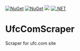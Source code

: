 [![NuGet](https://img.shields.io/nuget/v/UfcComScraper.svg)](https://www.nuget.org/packages/UfcComScraper) 
[![NuGet](https://img.shields.io/nuget/dt/UfcComScraper.svg)](https://www.nuget.org/packages/UfcComScraper)
![](https://vistr.dev/badge?repo=tomaszcekalo.UfcComScraper)
[![.NET](https://github.com/tomaszcekalo/UfcComScraper/actions/workflows/dotnet.yml/badge.svg)](https://github.com/tomaszcekalo/UfcComScraper/actions/workflows/dotnet.yml)


# UfcComScraper
Scraper for ufc.com site
